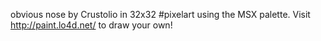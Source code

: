 obvious nose by Crustolio in 32x32 #pixelart using the MSX palette. Visit http://paint.lo4d.net/ to draw your own! 